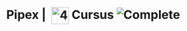 <!--HEADER-->
<h1 align="center"> Pipex | 
 <picture>
  <source media="(prefers-color-scheme: dark)" srcset="readme_resources/42_Logo_White.svg">
  <img alt="42" width=40 align="center" src="readme_resources/42_Logo.svg">
 </picture>
 Cursus 
  <img alt="Complete" src="https://raw.githubusercontent.com/Mqxx/GitHub-Markdown/main/blockquotes/badge/dark-theme/complete.svg">
</h1>
<!--FINISH HEADER-->
